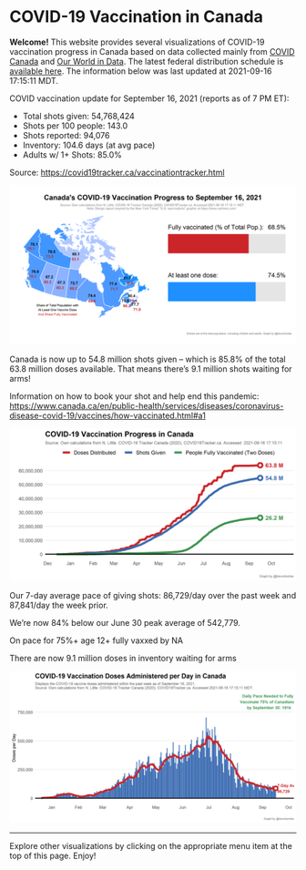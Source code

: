 COVID-19 Vaccination in Canada
==============================

**Welcome!** This website provides several visualizations of COVID-19
vaccination progress in Canada based on data collected mainly from
[COVID Canada](https://covid19tracker.ca/vaccinationtracker.html) and
[Our World in Data](https://ourworldindata.org/covid-vaccinations). The
latest federal distribution schedule is [available
here](https://www.canada.ca/en/public-health/services/diseases/2019-novel-coronavirus-infection/prevention-risks/covid-19-vaccine-treatment/vaccine-rollout.html).
The information below was last updated at 2021-09-16 17:15:11 MDT.

COVID vaccination update for September 16, 2021 (reports as of 7 PM ET):

-   Total shots given: 54,768,424
-   Shots per 100 people: 143.0
-   Shots reported: 94,076
-   Inventory: 104.6 days (at avg pace)
-   Adults w/ 1+ Shots: 85.0%

Source:
<a href="https://covid19tracker.ca/vaccinationtracker.html" class="uri">https://covid19tracker.ca/vaccinationtracker.html</a>

![](Plots/plot_main.png)

Canada is now up to 54.8 million shots given – which is 85.8% of the
total 63.8 million doses available. That means there’s 9.1 million shots
waiting for arms!

Information on how to book your shot and help end this pandemic:
<a href="https://www.canada.ca/en/public-health/services/diseases/coronavirus-disease-covid-19/vaccines/how-vaccinated.html#a1" class="uri">https://www.canada.ca/en/public-health/services/diseases/coronavirus-disease-covid-19/vaccines/how-vaccinated.html#a1</a>

![](Plots/plot_total.png)

Our 7-day average pace of giving shots: 86,729/day over the past week
and 87,841/day the week prior.

We’re now 84% below our June 30 peak average of 542,779.

On pace for 75%+ age 12+ fully vaxxed by NA

There are now 9.1 million doses in inventory waiting for arms

![](Plots/pace_national.png)

------------------------------------------------------------------------

Explore other visualizations by clicking on the appropriate menu item at
the top of this page. Enjoy!

